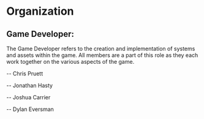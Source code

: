# Organization

## Game Developer:
The Game Developer refers to the creation and implementation of systems and assets within the game. All members are a part of this role as they each work together on the various aspects of the game.


  -- Chris Pruett

  -- Jonathan Hasty
  
  -- Joshua Carrier

  -- Dylan Eversman
  
